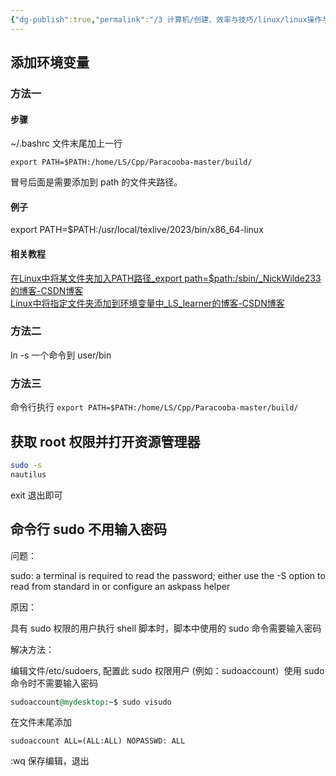 ```yaml
---
{"dg-publish":true,"permalink":"/3 计算机/创建、效率与技巧/linux/linux操作与命令/权限相关命令/","title":"权限相关命令"}
---
```



## 添加环境变量
### 方法一
#### 步骤
~/.bashrc 文件末尾加上一行
```shell
export PATH=$PATH:/home/LS/Cpp/Paracooba-master/build/
```
冒号后面是需要添加到 path 的文件夹路径。
#### 例子
export PATH=$PATH:/usr/local/texlive/2023/bin/x86_64-linux
#### 相关教程
[在Linux中将某文件夹加入PATH路径\_export path=$path:/sbin/\_NickWilde233的博客-CSDN博客](https://blog.csdn.net/m0_46246804/article/details/108392146)  
[Linux中将指定文件夹添加到环境变量中\_LS\_learner的博客-CSDN博客](https://blog.csdn.net/qq_39777550/article/details/119539136)
### 方法二
ln -s 一个命令到 user/bin
### 方法三
命令行执行 `export PATH=$PATH:/home/LS/Cpp/Paracooba-master/build/`

## 获取 root 权限并打开资源管理器
```sh
sudo -s
nautilus
```
exit 退出即可
## 命令行 sudo 不用输入密码
问题：

sudo: a terminal is required to read the password; either use the -S option to read from standard in or configure an askpass helper

原因：

具有 sudo 权限的用户执行 shell 脚本时，脚本中使用的 sudo 命令需要输入密码

解决方法：

编辑文件/etc/sudoers, 配置此 sudo 权限用户 (例如：sudoaccount）使用 sudo 命令时不需要输入密码

```ruby
sudoaccount@mydesktop:~$ sudo visudo
```

在文件末尾添加

```cobol
sudoaccount ALL=(ALL:ALL) NOPASSWD: ALL
```

:wq 保存编辑，退出